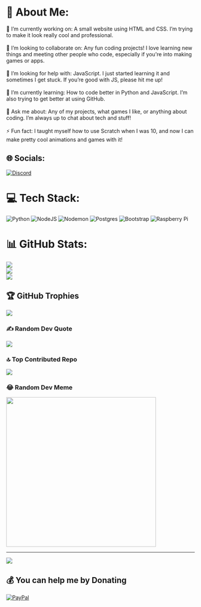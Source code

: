 # 💫 About Me:
🔭 I’m currently working on: A small website using HTML and CSS. I’m trying to make it look really cool and professional.<br><br>👯 I’m looking to collaborate on: Any fun coding projects! I love learning new things and meeting other people who code, especially if you're into making games or apps.<br><br>🤝 I’m looking for help with: JavaScript. I just started learning it and sometimes I get stuck. If you’re good with JS, please hit me up!<br><br>🌱 I’m currently learning: How to code better in Python and JavaScript. I’m also trying to get better at using GitHub.<br><br>💬 Ask me about: Any of my projects, what games I like, or anything about coding. I’m always up to chat about tech and stuff!<br><br>⚡ Fun fact: I taught myself how to use Scratch when I was 10, and now I can make pretty cool animations and games with it!


## 🌐 Socials:
[![Discord](https://img.shields.io/badge/Discord-%237289DA.svg?logo=discord&logoColor=white)](https://discord.gg/zinovision) 

# 💻 Tech Stack:
![Python](https://img.shields.io/badge/python-3670A0?style=flat&logo=python&logoColor=ffdd54) ![NodeJS](https://img.shields.io/badge/node.js-6DA55F?style=flat&logo=node.js&logoColor=white) ![Nodemon](https://img.shields.io/badge/NODEMON-%23323330.svg?style=flat&logo=nodemon&logoColor=%BBDEAD) ![Postgres](https://img.shields.io/badge/postgres-%23316192.svg?style=flat&logo=postgresql&logoColor=white) ![Bootstrap](https://img.shields.io/badge/bootstrap-%238511FA.svg?style=flat&logo=bootstrap&logoColor=white) ![Raspberry Pi](https://img.shields.io/badge/-RaspberryPi-C51A4A?style=flat&logo=Raspberry-Pi)
# 📊 GitHub Stats:
![](https://github-readme-stats.vercel.app/api?username=Alm0stEthical&theme=onedark&hide_border=false&include_all_commits=true&count_private=true)<br/>
![](https://github-readme-streak-stats.herokuapp.com/?user=Alm0stEthical&theme=onedark&hide_border=false)<br/>
![](https://github-readme-stats.vercel.app/api/top-langs/?username=Alm0stEthical&theme=onedark&hide_border=false&include_all_commits=true&count_private=true&layout=compact)

## 🏆 GitHub Trophies
![](https://github-profile-trophy.vercel.app/?username=Alm0stEthical&theme=onedark&no-frame=false&no-bg=false&margin-w=4)

### ✍️ Random Dev Quote
![](https://quotes-github-readme.vercel.app/api?type=horizontal&theme=dark)

### 🔝 Top Contributed Repo
![](https://github-contributor-stats.vercel.app/api?username=Alm0stEthical&limit=5&theme=onedark&combine_all_yearly_contributions=true)

### 😂 Random Dev Meme
<img src='https://randommeme-five.vercel.app/' style="height: 400px;"/>

---
[![](https://visitcount.itsvg.in/api?id=Alm0stEthical&icon=0&color=9)](https://visitcount.itsvg.in)

  ## 💰 You can help me by Donating
  [![PayPal](https://img.shields.io/badge/PayPal-00457C?style=for-the-badge&logo=paypal&logoColor=white)](https://paypal.me/dfuzedev) 

